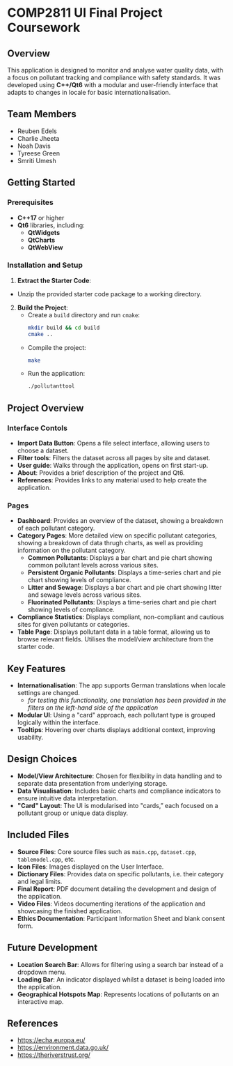# COMP2811 UI Final Project Coursework

## Overview
This application is designed to monitor and analyse water quality data, with a focus on pollutant tracking and compliance with safety standards. It was developed using **C++/Qt6** with a modular and user-friendly interface that adapts to changes in locale for basic internationalisation.

## Team Members
- Reuben Edels
- Charlie Jheeta
- Noah Davis
- Tyreese Green
- Smriti Umesh

## Getting Started

### Prerequisites
- **C++17** or higher
- **Qt6** libraries, including:
    - **QtWidgets**
    - **QtCharts**
    - **QtWebView** 

### Installation and Setup
1. **Extract the Starter Code**: 
 - Unzip the provided starter code package to a working directory.
2. **Build the Project**:
    - Create a `build` directory and run `cmake`:
      ```bash
      mkdir build && cd build
      cmake ..
      ```
    - Compile the project:
      ```bash
      make
      ```
    - Run the application:
      ```bash
      ./pollutanttool
      ```

## Project Overview
### Interface Contols
- **Import Data Button**: Opens a file select interface, allowing users to choose a dataset.
- **Filter tools**: Filters the dataset across all pages by site and dataset.
- **User guide**: Walks through the application, opens on first start-up.
- **About**: Provides a brief description of the project and Qt6.
- **References**: Provides links to any material used to help create the application.

### Pages
- **Dashboard**: Provides an overview of the dataset, showing a breakdown of each pollutant category.
- **Category Pages**: More detailed view on specific pollutant categories, showing a breakdown of data thrugh charts, as well as providing information on the pollutant category.
    - **Common Pollutants**: Displays a bar chart and pie chart showing common pollutant levels across various sites.
    - **Persistent Organic Pollutants**: Displays a time-series chart and pie chart showing levels of compliance.
    - **Litter and Sewage**: Displays a bar chart and pie chart showing litter and sewage levels across various sites.
    - **Fluorinated Pollutants**: Displays a time-series chart and pie chart showing levels of compliance.
- **Compliance Statistics**: Displays compliant, non-compliant and cautious sites for given pollutants or categories.
- **Table Page**: Displays pollutant data in a table format, allowing us to browse relevant fields. Utilises the model/view architecture from the starter code.

## Key Features
- **Internationalisation**: The app supports German translations when locale settings are changed.
   - *for testing this functionality, one translation has been provided in the filters on the left-hand side of the application*
- **Modular UI**: Using a "card" approach, each pollutant type is grouped logically within the interface.
- **Tooltips**: Hovering over charts displays additional context, improving usability.

## Design Choices
- **Model/View Architecture**: Chosen for flexibility in data handling and to separate data presentation from underlying storage.
- **Data Visualisation**: Includes basic charts and compliance indicators to ensure intuitive data interpretation.
- **"Card" Layout**: The UI is modularised into "cards,” each focused on a pollutant group or unique data display.

## Included Files
- **Source Files**: Core source files such as `main.cpp`, `dataset.cpp`, `tablemodel.cpp`, etc.
- **Icon Files**: Images displayed on the User Interface.
- **Dictionary Files**: Provides data on specific pollutants, i.e. their category and legal limits.
- **Final Report**: PDF document detailing the development and design of the application.
- **Video Files**: Videos documenting iterations of the application and showcasing the finished application.
- **Ethics Documentation**: Participant Information Sheet and blank consent form.

## Future Development
- **Location Search Bar**: Allows for filtering using a search bar instead of a dropdown menu.
- **Loading Bar**: An indicator displayed whilst a dataset is being loaded into the application.
- **Geographical Hotspots Map**: Represents locations of pollutants on an interactive map.

## References
- https://echa.europa.eu/
- https://environment.data.go.uk/
- https://theriverstrust.org/
